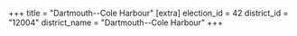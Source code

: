 +++
title = "Dartmouth--Cole Harbour"
[extra]
election_id = 42
district_id = "12004"
district_name = "Dartmouth--Cole Harbour"
+++
